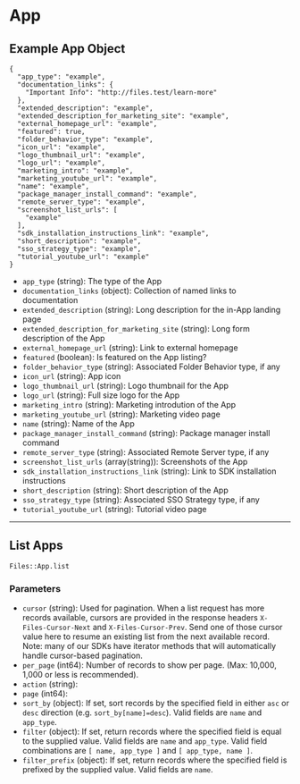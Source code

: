 # App

## Example App Object

```
{
  "app_type": "example",
  "documentation_links": {
    "Important Info": "http://files.test/learn-more"
  },
  "extended_description": "example",
  "extended_description_for_marketing_site": "example",
  "external_homepage_url": "example",
  "featured": true,
  "folder_behavior_type": "example",
  "icon_url": "example",
  "logo_thumbnail_url": "example",
  "logo_url": "example",
  "marketing_intro": "example",
  "marketing_youtube_url": "example",
  "name": "example",
  "package_manager_install_command": "example",
  "remote_server_type": "example",
  "screenshot_list_urls": [
    "example"
  ],
  "sdk_installation_instructions_link": "example",
  "short_description": "example",
  "sso_strategy_type": "example",
  "tutorial_youtube_url": "example"
}
```

* `app_type` (string): The type of the App
* `documentation_links` (object): Collection of named links to documentation
* `extended_description` (string): Long description for the in-App landing page
* `extended_description_for_marketing_site` (string): Long form description of the App
* `external_homepage_url` (string): Link to external homepage
* `featured` (boolean): Is featured on the App listing?
* `folder_behavior_type` (string): Associated Folder Behavior type, if any
* `icon_url` (string): App icon
* `logo_thumbnail_url` (string): Logo thumbnail for the App
* `logo_url` (string): Full size logo for the App
* `marketing_intro` (string): Marketing introdution of the App
* `marketing_youtube_url` (string): Marketing video page
* `name` (string): Name of the App
* `package_manager_install_command` (string): Package manager install command
* `remote_server_type` (string): Associated Remote Server type, if any
* `screenshot_list_urls` (array(string)): Screenshots of the App
* `sdk_installation_instructions_link` (string): Link to SDK installation instructions
* `short_description` (string): Short description of the App
* `sso_strategy_type` (string): Associated SSO Strategy type, if any
* `tutorial_youtube_url` (string): Tutorial video page


---

## List Apps

```
Files::App.list
```

### Parameters

* `cursor` (string): Used for pagination.  When a list request has more records available, cursors are provided in the response headers `X-Files-Cursor-Next` and `X-Files-Cursor-Prev`.  Send one of those cursor value here to resume an existing list from the next available record.  Note: many of our SDKs have iterator methods that will automatically handle cursor-based pagination.
* `per_page` (int64): Number of records to show per page.  (Max: 10,000, 1,000 or less is recommended).
* `action` (string): 
* `page` (int64): 
* `sort_by` (object): If set, sort records by the specified field in either `asc` or `desc` direction (e.g. `sort_by[name]=desc`). Valid fields are `name` and `app_type`.
* `filter` (object): If set, return records where the specified field is equal to the supplied value. Valid fields are `name` and `app_type`. Valid field combinations are `[ name, app_type ]` and `[ app_type, name ]`.
* `filter_prefix` (object): If set, return records where the specified field is prefixed by the supplied value. Valid fields are `name`.
